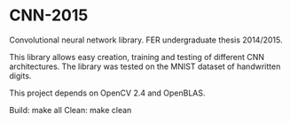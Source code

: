 # CNN-2015
Convolutional neural network library. FER undergraduate thesis 2014/2015.

This library allows easy creation, training and testing of different CNN architectures. The library was tested on the MNIST dataset of handwritten digits.

This project depends on OpenCV 2.4 and OpenBLAS.

Build: make all
Clean: make clean
